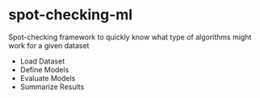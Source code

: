 # spot-checking-ml
Spot-checking framework to quickly know what type of algorithms might work for a given dataset

* Load Dataset
* Define Models
* Evaluate Models
* Summarize Results
